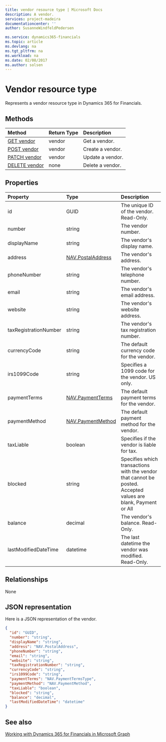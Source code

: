 ```yaml
---
title: vendor resource type | Microsoft Docs
description: A vendor.
services: project-madeira
documentationcenter: ''
author: SusanneWindfeldPedersen

ms.service: dynamics365-financials
ms.topic: article
ms.devlang: na
ms.tgt_pltfrm: na
ms.workload: na
ms.date: 02/08/2017
ms.author: solsen
---
```


# Vendor resource type
Represents a vendor resource type in Dynamics 365 for Financials.

## Methods

| Method       | Return Type  |Description|
|:---------------|:--------|:----------|
|[GET vendor](../api/dynamics_get_vendor.md)|vendor|Get a vendor.|
|[POST vendor](../api/dynamics_create_vendor.md)|vendor|Create a vendor.|
|[PATCH vendor](../api/dynamics_update_vendor.md)|vendor|Update a vendor.|
|[DELETE vendor](../api/dynamics_delete_vendor.md)|none|Delete a vendor.|

## Properties
| Property	   | Type	|Description|
|:---------------|:--------|:----------|
|id|GUID|The unique ID of the vendor. Read-Only.|
|number|string|The vendor number.|
|displayName|string|The vendor's display name.|
|address|[NAV.PostalAddress](../resources/dynamics_complex_types.md)|The vendor's address.|
|phoneNumber|string|The vendor's telephone number.|
|email|string|The vendor's email address.|
|website|string|The vendor's website address.|
|taxRegistrationNumber|string|The vendor's tax registration number.|
|currencyCode|string|The default currency code for the vendor.|
|irs1099Code|string|Specifies a 1099 code for the vendor. US only.|
|paymentTerms|[NAV.PaymentTerms](../resources/dynamics_complex_types.md)|The default payment terms for the vendor.|
|paymentMethod|[NAV.PaymentMethod](../resources/dynamics_complex_types.md)|The default payment method for the vendor.|
|taxLiable|boolean|Specifies if the vendor is liable for tax.|
|blocked|string|Specifies which transactions with the vendor that cannot be posted. Accepted values are blank, Payment or All|
|balance|decimal|The vendor's balance. Read-Only.|
|lastModifiedDateTime|datetime|The last datetime the vendor was modified. Read-Only.|  


## Relationships
None

## JSON representation

Here is a JSON representation of the vendor.

```json
{
  "id": "GUID",
  "number": "string",
  "displayName": "string",
  "address": "NAV.PostalAddress",
  "phoneNumber": "string",
  "email": "string",
  "website": "string",
  "taxRegistrationNumber": "string",
  "currencyCode": "string",
  "irs1099Code": "string",
  "paymentTerms": "NAV.PaymentTermsType",
  "paymentMethod": "NAV.PaymentMethod",
  "taxLiable": "boolean",
  "blocked": "string",
  "balance": "decimal",
  "lastModifiedDateTime": "datetime"
}

```

## See also
[Working with Dynamics 365 for Financials in Microsoft Graph](../resources/dynamics_overview.md) 
